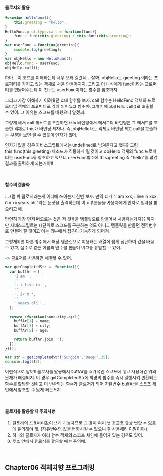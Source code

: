 #### 클로저의 활용

```javascript
function HelloFunc(){
    this.greeting = "hello";
}
HelloFunc.prototype.call = function(func){
    func ? func(this.greeting) : this.func(this.greeting);
}
var userFunc = function(greeting){
    console.log(greeting);
}
var objHello = new HelloFunc();
objHello.func = userFunc;
objHello.call();
```
하아... 이 코드를 이해하는데 너무 오래 걸렸네... 잘봐. objHello는 greeting 이라는 프로퍼티를 가지고 있는 객체로 처음 만들어지지. 그리고 이 녀석에게 func이라는 프로퍼티를 만들어주는데 이 친구는 userFunc이라는 함수를 참조하지.

그리고 가장 이해하기 어려웠던 call 함수를 보자. call 함수는 HelloFunc 객체의 프로토타입 객체의 프로퍼티로 정의 되어있고 함수야. 그렇기에 objHello.call()로 호출할 수 있어. 그 이유는 스코프를 배웠으니 알겠찌.

그렇게 해서 call 메소드를 호출하면 this 바인딩에서 메서드의 바인딩은 그 메서드를 호출한 객체로 this가 바인딩 되자나. 즉, objHello라는 객체로 바인딩 되고 call을 호출하는 부분을 보면 알 수 있듯이 인자가 없어.

인자가 없을 경우 자바스크립트에서는 undefined로 넘겨준다고 했찌? 그럼 this.func(this.greeting) 메소드가 작동하게 될 것이고 objHello 객체의 func 프로퍼티는 userFunc을 참조하고 있으니 userFunc함수에 this.greeting 즉 "hello"를 넘긴 결과를 출력하게 되는거야!!

<br/>



#### 함수의 캡슐화

: 그럼 이 클로저라는게 어디에 쓰이는지 한번 보자. 만약 너가 "i am xxx, i live in xxx, i'm xx years old"라는 문장을 출력하는데 이 x 부분들을 사용자에게 인자로 입력을 받으려고 해.

당연히 가장 먼저 떠오르는 것은 저 것들을 템플릿으로 만들어서 사용하는거지?? 하지만 자바스크립트는 {}단위로 스코프를 구분하는 것도 아니고 템플릿을 만들면 전역변수로 만들어 질 것이고 이는 외부에서 접근이 가능하게 되어져.

그렇게되면 다른 함수에서 해당 템플릿으로 이용하는 배열에 쉽게 접근하여 값을 바꿀 수 있고, 실수로 같은 이름의 변수를 만들어 버그를 유발할 수 있어. 

-> 클로저를 사용하면 해결할 수 있어.

```javascript
var getCompletedStr = (function(){
  var buffAr = [
    'i am ',
    '',
    '. i live in ',
    '',
    '. i\'m ',
    '',
    ' years old.',
  ];
  
  return (function(name,city,age){
    buffAr[1] = name;
    buffAr[3] = city;
    buffAr[5] = age;
    
    return buffAr.join('');
  });
})();

var str = getCompletedStr('Sungbin','Daegu',25);
console.log(str);
```
이런식으로 말야!! 클로저를 활용해서 buffAr을 추가적인 스코프에 넣고 사용하면 위의 문제가 해결되지. 이 경우 getCompletedStr에 익명의 함수를 즉시 실행시켜 반환되는 함수를 할당한 것이고 이 반환되는 함수가 클로저가 되어 자유변수 buffAr을 스코프 체인에서 참조할 수 있게 되는거지

<br/>



#### 클로저를 활용할 때 주의사항

1. 클로저의 프로퍼티값이 쓰기 가능하므로 그 값이 여러 번 호출로 항상 변할 수 있음에 유의해야 해. (자유변수의 값을 변화시킬 수 있으니 잘 사용해라 이말이야!)
2. 하나의 클로저가 여러 함수 객체의 스코프 체인에 들어가 있는 경우도 있어.
3. 루프 안에서 클로저를 활용할 때는 주의해.

<br/>



## Chapter06 객체지향 프로그래밍


 
